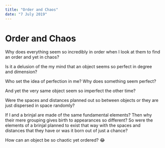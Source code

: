 ```yaml
---
title: "Order and Chaos"
date: "7 July 2019"
---
```

# Order and Chaos

Why does everything seem so incredibly in order when I look at them to find an order and yet in chaos? 

Is it a delusion of the my mind that an object seems so perfect in degree and dimension? 

Who set the idea of perfection in me? Why does something seem perfect?

And yet the very same object seem so imperfect the other time?

Were the spaces and distances planned out so between objects or they are just dispersed in space randomly? 

If I and a brinjal are made of the same fundamental elements?  Then why their mere grouping gives birth to appearances so different? So were the elements of a brinjal planned to exist that way with the spaces and distances that they have or was it born out of just a chance? 

How can an object be so chaotic yet ordered? 😂